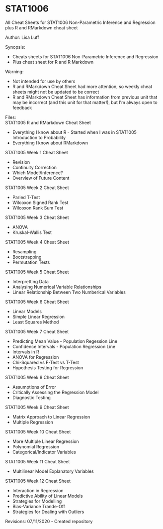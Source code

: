 # STAT1006
All Cheat Sheets for STAT1006 Non-Parametric Inference and Regression plus R and RMarkdown cheat sheet

Author:     Lisa Luff

Synopsis:   
- Cheats sheets for STAT1006 Non-Parametric Inference and Regression
- Plus cheat sheet for R and R Markdown

Warning:    
- Not intended for use by others
- R and RMarkdown Cheat Sheet had more attention, so weekly cheat sheets might not be updated to be correct
- R and RMarkdown Cheat Sheet has information from previous unit that may be incorrect (and this unit for that matter!), but I'm always open to feedback

Files:      
STAT1005 R and RMarkdown Cheat Sheet
- Everything I know about R - Started when I was in STAT1005 Introduction to Probability
- Everything I know about RMarkdown
            
STAT1005 Week 1 Cheat Sheet
- Revision
- Continuity Correction
- Which Model/Inference?
- Overview of Future Content
            
STAT1005 Week 2 Cheat Sheet
- Paried T-Test
- Wilcoxon Signed Rank Test
- Wilcoxon Rank Sum Test
            
STAT1005 Week 3 Cheat Sheet
- ANOVA
- Kruskal-Wallis Test
            
STAT1005 Week 4 Cheat Sheet
- Resampling
- Bootstrapping
- Permutation Tests
            
STAT1005 Week 5 Cheat Sheet
- Interpretting Data
- Analysing Numerical Variable Relationships
- Linear Relationship Between Two Numberical Variables

STAT1005 Week 6 Cheat Sheet
- Linear Models
- Simple Linear Regression
- Least Squares Method

STAT1005 Week 7 Cheat Sheet
- Predicting Mean Value - Population Regession Line
- Confidence Intervals - Population Regression Line
- Intervals in R
- ANOVA for Regression
- Chi-Squared vs F-Test vs T-Test
- Hypothesis Testing for Regression

STAT1005 Week 8 Cheat Sheet 
- Assumptions of Error
- Critically Assessing the Regression Model
- Diagnostic Testing

STAT1005 Week 9 Cheat Sheet
- Matrix Approach to Linear Regression
- Multiple Regression

STAT1005 Week 10 Cheat Sheet
- More Multiple Linear Regression
- Polynomial Regression
- Categorical/Indicator Variables

STAT1005 Week 11 Cheat Sheet
- Multilinear Model Explanatory Variables

STAT1005 Week 12 Cheat Sheet
- Interaction in Regression
- Predictive Ability of Linear Models
- Strategies for Modelling
- Bias-Variance Trande-Off
- Strategies for Dealing with Outliers

Revisions:  07/11/2020 -  Created repository 
